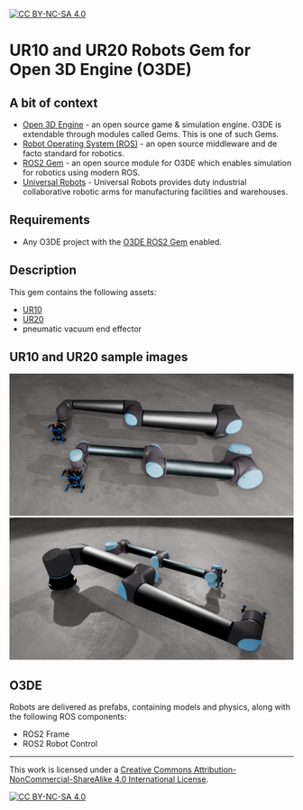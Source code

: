 [![CC BY-NC-SA 4.0][cc-by-nc-sa-shield]][cc-by-nc-sa]

# UR10 and UR20 Robots Gem for Open 3D Engine (O3DE)

## A bit of context

* [Open 3D Engine](https:://o3de.org) - an open source game & simulation engine. O3DE is extendable through modules
  called Gems. This is one of such Gems.
* [Robot Operating System (ROS)](https://docs.ros.org/en/rolling/index.html) - an open source middleware and de facto
  standard for robotics.
* [ROS2 Gem](https://github.com/o3de/o3de-extras/tree/development/Gems/ROS2) - an open source module for O3DE which
  enables simulation for robotics using modern ROS.
* [Universal Robots](https://www.universal-robots.com/) - Universal Robots provides duty industrial collaborative robotic arms for manufacturing facilities and warehouses.

## Requirements
- Any O3DE project with the [O3DE ROS2 Gem](https://github.com/o3de/o3de-extras/tree/development/Gems/ROS2) enabled.

## Description
This gem contains the following assets:
- [UR10](https://www.universal-robots.com/products/ur10-robot/)
- [UR20](https://www.universal-robots.com/products/ur20-robot/)
- pneumatic vacuum end effector

## UR10 and UR20 sample images
![](docs/images/front.png)
![](docs/images/back.png)

## O3DE 
Robots are delivered as prefabs, containing models and physics, along with the following ROS components:
- ROS2 Frame
- ROS2 Robot Control

---

This work is licensed under a
[Creative Commons Attribution-NonCommercial-ShareAlike 4.0 International License][cc-by-nc-sa].

[![CC BY-NC-SA 4.0][cc-by-nc-sa-image]][cc-by-nc-sa]

[cc-by-nc-sa]: http://creativecommons.org/licenses/by-nc-sa/4.0/
[cc-by-nc-sa-image]: https://licensebuttons.net/l/by-nc-sa/4.0/88x31.png
[cc-by-nc-sa-shield]: https://img.shields.io/badge/License-CC%20BY--NC--SA%204.0-lightgrey.svg
